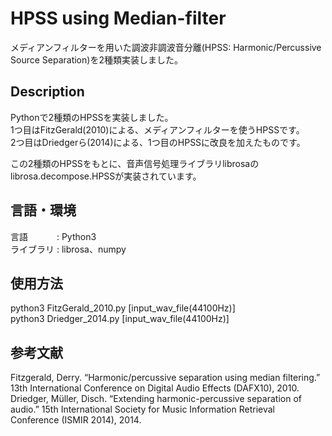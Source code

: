 HPSS using Median-filter
========

メディアンフィルターを用いた調波非調波音分離(HPSS: Harmonic/Percussive Source Separation)を2種類実装しました。


## Description
Pythonで2種類のHPSSを実装しました。  
1つ目はFitzGerald(2010)による、メディアンフィルターを使うHPSSです。  
2つ目はDriedgerら(2014)による、1つ目のHPSSに改良を加えたものです。  
  
この2種類のHPSSをもとに、音声信号処理ライブラリlibrosaのlibrosa.decompose.HPSSが実装されています。

## 言語・環境
言語 　　　: Python3  
ライブラリ : librosa、numpy

## 使用方法
python3 FitzGerald_2010.py [input_wav_file(44100Hz)]  
python3 Driedger_2014.py [input_wav_file(44100Hz)]

## 参考文献
Fitzgerald, Derry. “Harmonic/percussive separation using median filtering.” 13th International Conference on Digital Audio Effects (DAFX10), 2010.  
Driedger, Müller, Disch. “Extending harmonic-percussive separation of audio.” 15th International Society for Music Information Retrieval Conference (ISMIR 2014), 2014.